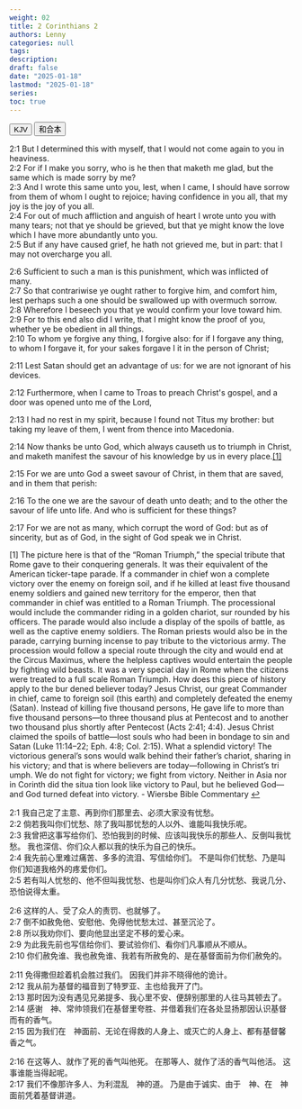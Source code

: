 ```yaml
---
weight: 02
title: 2 Corinthians 2
authors: Lenny
categories: null
tags: 
description: 
draft: false
date: "2025-01-18"
lastmod: "2025-01-18"
series:
toc: true
---
```



<!--more-->


<!-- Tab links -->
<div class="tab">
  <button class="tablinks active" onclick="tablabel(event, 'english')">KJV</button>
  <button class="tablinks" onclick="tablabel(event, 'chinese')">和合本</button>
  
</div>

<!-- Tab content -->
<div id="english" class="tabcontent" style="display:block">

2:1 But I determined this with myself, that I would not come again to you in heaviness.  
2:2 For if I make you sorry, who is he then that maketh me glad, but the same which is made sorry by me?  
2:3 And I wrote this same unto you, lest, when I came, I should have sorrow from them of whom I ought to rejoice; having confidence in you all, that my joy is the joy of you all.  
2:4 For out of much affliction and anguish of heart I wrote unto you with many tears; not that ye should be grieved, but that ye might know the love which I have more abundantly unto you.  
2:5 But if any have caused grief, he hath not grieved me, but in part: that I may not overcharge you all.  

  
2:6 Sufficient to such a man is this punishment, which was inflicted of many.  
2:7 So that contrariwise ye ought rather to forgive him, and comfort him, lest perhaps such a one should be swallowed up with overmuch sorrow.  
2:8 Wherefore I beseech you that ye would confirm your love toward him.  
2:9 For to this end also did I write, that I might know the proof of you, whether ye be obedient in all things.  
2:10 To whom ye forgive any thing, I forgive also: for if I forgave any thing, to whom I forgave it, for your sakes forgave I it in the person of Christ;

 
2:11 Lest Satan should get an advantage of us: for we are not ignorant of his devices.

2:12 Furthermore, when I came to Troas to preach Christ's gospel, and a door was opened unto me of the Lord,

2:13 I had no rest in my spirit, because I found not Titus my brother: but taking my leave of them, I went from thence into Macedonia.

2:14 Now thanks be unto God, which always causeth us to triumph in Christ, and maketh manifest the savour of his knowledge by us in every place.<a id="1_ref" href = "#1">[1]</a>

2:15 For we are unto God a sweet savour of Christ, in them that are saved, and in them that perish:

  
2:16 To the one we are the savour of death unto death; and to the other the savour of life unto life. And who is sufficient for these things?

2:17 For we are not as many, which corrupt the word of God: but as of sincerity, but as of God, in the sight of God speak we in Christ.


<p id="1">[1] The picture here is that of the
 “Roman Triumph,” the special tribute that Rome gave
 to their conquering generals. It was their equivalent of
 the American ticker-tape parade.
 If a commander in chief won a complete victory
 over the enemy on foreign soil, and if he killed at least
 five thousand enemy soldiers and gained new territory
 for the emperor, then that commander in chief was
 entitled to a Roman Triumph. The processional would
 include the commander riding in a golden chariot, sur
rounded by his officers. The parade would also include
 a display of the spoils of battle, as well as the captive
 enemy soldiers. The Roman priests would also be in
 the parade, carrying burning incense to pay tribute to
 the victorious army.
 The procession would follow a special route
 through the city and would end at the Circus
 Maximus, where the helpless captives would entertain
 the people by fighting wild beasts. It was a very special
 day in Rome when the citizens were treated to a full
scale Roman Triumph.
 How does this piece of history apply to the bur
dened believer today? Jesus Christ, our great
 Commander in chief, came to foreign soil (this earth)
 and completely defeated the enemy (Satan). Instead of
 killing five thousand persons, He gave life to more than
 five thousand persons—to three thousand plus at
 Pentecost and to another two thousand plus shortly
 after Pentecost (Acts 2:41; 4:4). Jesus Christ claimed
 the spoils of battle—lost souls who had been in
 bondage to sin and Satan (Luke 11:14–22; Eph. 4:8;
 Col. 2:15). What a splendid victory!
 The victorious general’s sons would walk behind
 their father’s chariot, sharing in his victory; and that is
 where believers are today—following in Christ’s tri
umph. We do not fight for victory; we fight from
 victory. Neither in Asia nor in Corinth did the situa
tion look like victory to Paul, but he believed
 God—and God turned defeat into victory. - Wiersbe Bible Commentary
<a href="#1_ref">&#8617;</a></p>
</div>

<div id="chinese" class="tabcontent">

2:1 我自己定了主意、再到你们那里去、必须大家没有忧愁。  
2:2 倘若我叫你们忧愁、除了我叫那忧愁的人以外、谁能叫我快乐呢。  
2:3 我曾把这事写给你们、恐怕我到的时候、应该叫我快乐的那些人、反倒叫我忧愁。  我也深信、你们众人都以我的快乐为自己的快乐。  
2:4 我先前心里难过痛苦、多多的流泪、写信给你们。  不是叫你们忧愁、乃是叫你们知道我格外的疼爱你们。  
2:5 若有叫人忧愁的、他不但叫我忧愁、也是叫你们众人有几分忧愁、我说几分、恐怕说得太重。  

2:6 这样的人、受了众人的责罚、也就够了。  
2:7 倒不如赦免他、安慰他、免得他忧愁太过、甚至沉沦了。  
2:8 所以我劝你们、要向他显出坚定不移的爱心来。  
2:9 为此我先前也写信给你们、要试验你们、看你们凡事顺从不顺从。  
2:10 你们赦免谁、我也赦免谁、我若有所赦免的、是在基督面前为你们赦免的。  

2:11 免得撒但趁着机会胜过我们。  因我们并非不晓得他的诡计。  
2:12 我从前为基督的福音到了特罗亚、主也给我开了门。  
2:13 那时因为没有遇见兄弟提多、我心里不安、便辞别那里的人往马其顿去了。  
2:14 感谢　神、常帅领我们在基督里夸胜、并借着我们在各处显扬那因认识基督而有的香气。  
2:15 因为我们在　神面前、无论在得救的人身上、或灭亡的人身上、都有基督馨香之气。  

2:16 在这等人、就作了死的香气叫他死。  在那等人、就作了活的香气叫他活。  这事谁能当得起呢。  
2:17 我们不像那许多人、为利混乱　神的道。  乃是由于诚实、由于　神、在　神面前凭着基督讲道。  
</div>